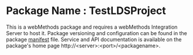 # Package Name : TestLDSProject
This is a webMethods package and requires a webMethods Integration Server to host it. Package versioning and configuration can be found in the package [manifest](./TestLDSProject/manifest.v3) file. Service and API documentation is available on the package's home page http://&lt;server&gt;:&lt;port&gt;/&lt;packagename>.